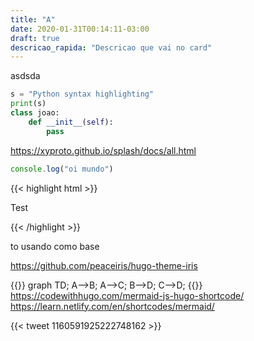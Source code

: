 ```yaml
---
title: "A"
date: 2020-01-31T00:14:11-03:00
draft: true
descricao_rapida: "Descricao que vai no card"
---
```


asdsda

```py
s = "Python syntax highlighting"
print(s)
class joao:
    def __init__(self):
        pass
```
https://xyproto.github.io/splash/docs/all.html
```js
console.log("oi mundo")
```
{{< highlight html >}}

<title>Example HTML5 Document</title>
Test

{{< /highlight >}}

to usando como base

https://github.com/peaceiris/hugo-theme-iris

{{<mermaid>}}
graph TD;
  A-->B;
  A-->C;
  B-->D;
  C-->D;
{{</mermaid>}}
https://codewithhugo.com/mermaid-js-hugo-shortcode/
https://learn.netlify.com/en/shortcodes/mermaid/


{{< tweet 1160591925222748162 >}}